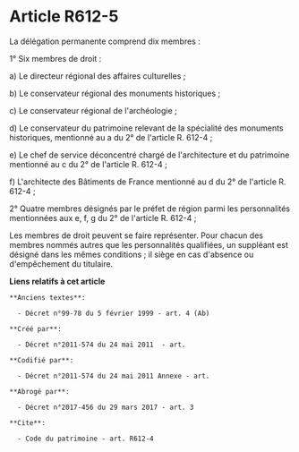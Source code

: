 # Article R612-5

La délégation permanente comprend dix membres : 

1° Six membres de droit : 

a) Le directeur régional des affaires culturelles ; 

b) Le conservateur régional des monuments historiques ; 

c) Le conservateur régional de l'archéologie ; 

d) Le conservateur du patrimoine relevant de la spécialité des monuments historiques, mentionné au a du 2° de l'article R.
612-4 ; 

e) Le chef de service déconcentré chargé de l'architecture et du patrimoine mentionné au c du 2° de l'article R. 612-4 ; 

f) L'architecte des Bâtiments de France mentionné au d du 2° de l'article R. 612-4 ; 

2° Quatre membres désignés par le préfet de région parmi les personnalités mentionnées aux e, f, g du 2° de l'article R.
612-4 ; 

Les membres de droit peuvent se faire représenter. Pour chacun des membres nommés autres que les personnalités qualifiées, un
suppléant est désigné dans les mêmes conditions ; il siège en cas d'absence ou d'empêchement du titulaire.

**Liens relatifs à cet article**

	**Anciens textes**:

	  - Décret n°99-78 du 5 février 1999 - art. 4 (Ab)

	**Créé par**:

	  - Décret n°2011-574 du 24 mai 2011  - art.

	**Codifié par**:

	  - Décret n°2011-574 du 24 mai 2011 Annexe - art.

	**Abrogé par**:

	  - Décret n°2017-456 du 29 mars 2017 - art. 3

	**Cite**:

	  - Code du patrimoine - art. R612-4
